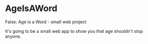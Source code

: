 # AgeIsAWord
False: Age is a Word - small web project

It's going to be a small web app to show you that age shouldn't stop anyone.
